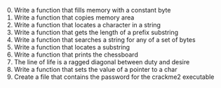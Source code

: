 0. Write a function that fills memory with a constant byte
1. Write a function that copies memory area
2. Write a function that locates a character in a string
3. Write a function that gets the length of a prefix substring
4. Write a function that searches a string for any of a set of bytes
5. Write a function that locates a substring
6. Write a function that prints the chessboard
7. The line of life is a ragged diagonal between duty and desire
8. Write a function that sets the value of a pointer to a char
9. Create a file that contains the password for the crackme2 executable
